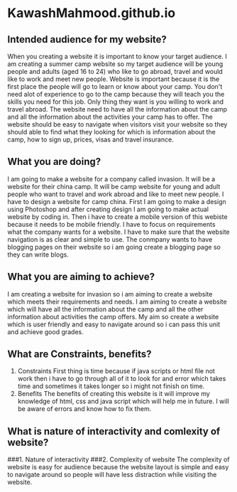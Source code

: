 # KawashMahmood.github.io

## Intended audience for my website?
When you creating a website it is important to know your target audience. I am creating a summer camp website so my target audience will be young people and adults (aged 16 to 24) who like to go abroad, travel and would like to work and meet new people. Website is important because it is the first place the people will go to learn or know about your camp. You don't need alot of experience to go to the camp because they will teach you the skills you need for this job. Only thing they want is you willing to work and travel abroad. The website need to have all the information about the camp and all the information about the activities your camp has to offer. The website should be easy to navigate when visitors visit your website so they should able to find what they looking for which is information about the camp, how to sign up, prices, visas and travel insurance.
## What you are doing?
I am going to make a website for a company called invasion. It will be a website for their china camp. It will be camp website for young and adult people who want to travel and work abroad and like to meet new people. I have to design a website for camp china. First I am going to make a design using Photoshop and after creating design I am going to make actual website by coding in. Then i have to create a mobile version of this webiste because it needs to be mobile friendly. I have to focus on requirements what the company wants for a website. I have to make sure that the website navigation is as clear and simple to use. The conmpany wants to have blogging pages on their website so i am going create a blogging page so they can write blogs.
## What you are aiming to achieve?
I am creating a website for invasion so i am aiming to create a website which meets their requirements and needs. I am aiming to create a website which will have all the information about the camp and all the other information about activities the camp offers. My aim so create a website which is user friendly and easy to navigate around so i can pass this unit and achieve good grades.
## What are Constraints, benefits?
1.	Constraints
First thing is time because if java scripts or html file not work then i have to go through all of it to look for and error which takes time and sometimes it takes longer so i might not finish on time.
2.	Benefits
The benefits of creating this website is it will improve my knowledge of html, css and java script which will help me in future. I will be aware of errors and know how to fix them.
## What is nature of interactivity and comlexity of website?
###1.	Nature of interactivity
###2.	Complexity of website
The complexity of website is easy for audience because the website layout is simple and easy to navigate around so people will have less distraction while visiting the website.
